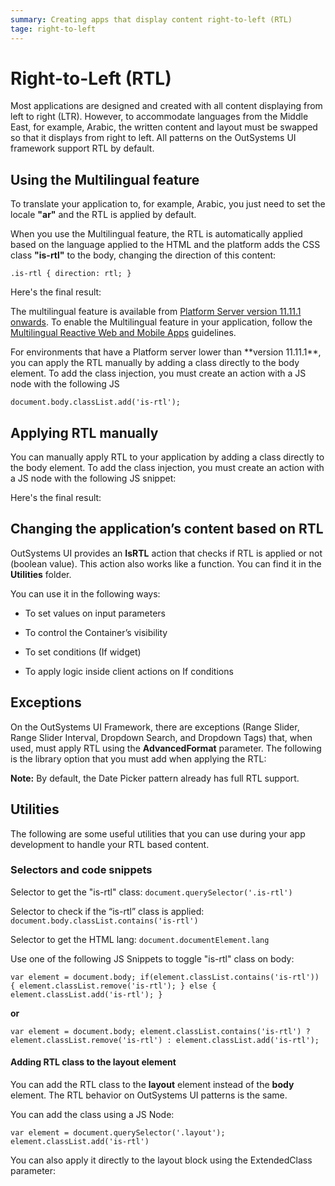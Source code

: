 ```yaml
---
summary: Creating apps that display content right-to-left (RTL) 
tage: right-to-left
---
```


# Right-to-Left (RTL)

Most applications are designed and created with all content displaying from left to right (LTR). However, to accommodate languages from the Middle East, for example, Arabic, the written content and layout must be swapped so that it displays from right to left. All patterns on the OutSystems UI framework support RTL by default. 

## Using the Multilingual feature

To translate your application to, for example, Arabic, you just need to set the locale **"ar"** and the RTL is applied by default. 

When you use the Multilingual feature, the RTL is automatically applied based on the language applied to the HTML and the platform adds the CSS class **"is-rtl"** to the body, changing the direction of this content:

`.is-rtl {
   direction: rtl;
}`

Here's the final result:


The multilingual feature is available from [Platform Server version 11.11.1 onwards](https://success.outsystems.com/Support/Release_Notes/11/Platform_Server). To enable the Multilingual feature in your application, follow the [Multilingual Reactive Web and Mobile Apps](../multilingual-tp/intro.md) guidelines.

<div class="warning" markdown="1">
For environments that have a Platform server lower than **version 11.11.1**, you can apply the RTL manually by adding a class directly to the body element. To add the class injection, you must create an action with a JS node with the following JS 

``document.body.classList.add('is-rtl');``

</div>

## Applying RTL manually

You can manually apply RTL to your application by adding a class directly to the body element. To add the class injection, you must create an action with a JS node with the following JS snippet:

Here's the final result:

## Changing the application’s content based on RTL

OutSystems UI provides an **IsRTL** action that checks if RTL is applied or not (boolean value). This action also works like a function. You can find it in the **Utilities** folder. 

You can use it in the following ways:

* To set values on input parameters

* To control the Container’s visibility

* To set conditions (If widget)

* To apply logic inside client actions on If conditions

## Exceptions

On the OutSystems UI Framework, there are exceptions (Range Slider, Range Slider Interval, Dropdown Search, and Dropdown Tags) that, when used, must apply RTL using the **AdvancedFormat** parameter. The following is the library option that you must add when applying the RTL:

**Note:** By default, the Date Picker pattern already has full RTL support.

## Utilities

The following are some useful utilities that you can use during your app development to handle your RTL based content.

### Selectors and code snippets

Selector to get the "is-rtl" class:
``document.querySelector('.is-rtl')``


Selector to check if the  “is-rtl” class is applied:
``document.body.classList.contains('is-rtl')``


Selector to get the HTML lang:
``document.documentElement.lang``


Use one of the following JS Snippets to toggle "is-rtl" class on body:

``var element = document.body;
if(element.classList.contains('is-rtl')) {
  element.classList.remove('is-rtl');
} else {
  element.classList.add('is-rtl');
}``

**or**

``var element = document.body;
element.classList.contains('is-rtl') ? element.classList.remove('is-rtl') : element.classList.add('is-rtl');``

#### Adding RTL class to the layout element

You can add the RTL class to the **layout** element instead of the **body** element. The RTL behavior on OutSystems UI patterns is the same.

You can add the class using a JS Node:

``var element = document.querySelector('.layout');
element.classList.add('is-rtl')``

You can also apply it directly to the layout block using the ExtendedClass parameter:

